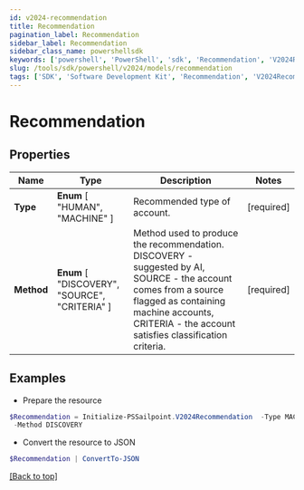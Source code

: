 ```yaml
---
id: v2024-recommendation
title: Recommendation
pagination_label: Recommendation
sidebar_label: Recommendation
sidebar_class_name: powershellsdk
keywords: ['powershell', 'PowerShell', 'sdk', 'Recommendation', 'V2024Recommendation'] 
slug: /tools/sdk/powershell/v2024/models/recommendation
tags: ['SDK', 'Software Development Kit', 'Recommendation', 'V2024Recommendation']
---
```



# Recommendation

## Properties

Name | Type | Description | Notes
------------ | ------------- | ------------- | -------------
**Type** |   **Enum** [  "HUMAN",    "MACHINE" ] | Recommended type of account. | [required]
**Method** |   **Enum** [  "DISCOVERY",    "SOURCE",    "CRITERIA" ] | Method used to produce the recommendation. DISCOVERY - suggested by AI, SOURCE - the account comes from a source flagged as containing machine accounts, CRITERIA - the account satisfies classification criteria. | [required]

## Examples

- Prepare the resource
```powershell
$Recommendation = Initialize-PSSailpoint.V2024Recommendation  -Type MACHINE `
 -Method DISCOVERY
```

- Convert the resource to JSON
```powershell
$Recommendation | ConvertTo-JSON
```


[[Back to top]](#) 

